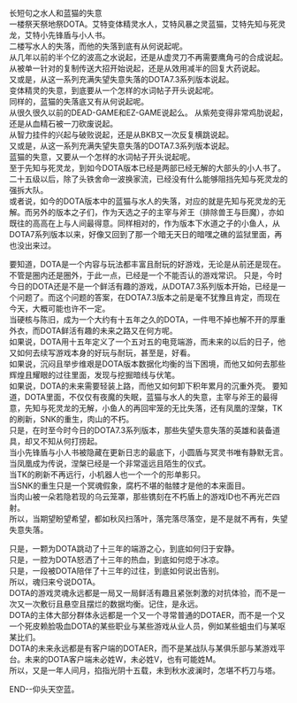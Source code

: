 长短句之水人和蓝猫的失意  
一楼祭天祭地祭DOTA。艾特变体精灵水人，艾特风暴之灵蓝猫，艾特先知与死灵龙，艾特小先锋盾与小人书。  
二楼写水人的失落，而他的失落到底有从何说起呢。  
从几年以前的半个亿的波高之水说起，还是从虚灵刀不再需要鹰角弓的合成说起。  
从被单一针对的复制传送大招开始说起，还是从效用减半的回复大药说起。  
又或是，从这一系列充满失望失意失落的DOTA7.3系列版本说起。  
变体精灵的失意，到底要从一个怎样的水词帖子开头说起呢。  
同样的，蓝猫的失落底又有从何说起呢。  
从很久很久以前的DEAD-GAME和EZ-GAME说起么。 
从紫苑变得非常鸡肋说起，还是从血精石被一刀砍废说起。  
从智力挂件的兴起与破败说起，还是从BKB又一次反复横跳说起。  
又或是，从这一系列充满失望失意失落的DOTA7.3系列版本说起。  
蓝猫的失意，又要从一个怎样的水词帖子开头说起呢。  
至于先知与死灵龙，到如今DOTA版本已经是两部已经无解的大部头的小人书了。二十五级以后，除了头铁舍命一波换家流，已经没有什么能够阻挡先知与死灵龙的强拆大队。  
或者说，如今的DOTA版本中的蓝猫与水人的失落，对应的就是先知与死灵龙的无解。而另外的版本之子们，作为天选之子的主宰与斧王（排除兽王与巨魔），亦如既往的高高在上与人间最得意。同样相对的，作为版本下水道之子的小鱼人，从DOTA7系列版本以来，好像又回到了那一个暗无天日的暗嘿之礁的监狱里面，再也没出来过。  

要知道，DOTA是一个内容与玩法都丰富且耐玩的好游戏，无论是从前还是现在。不管是圈内还是圈外，于此一点，已经是一个不能否认的游戏常识。
只是，今时今日的DOTA还是不是一个鲜活有趣的游戏，从DOTA7.3系列版本开始，已经是一个问题了。而这个问题的答案，在DOTA7.3版本之前是毫不犹豫且肯定，而现在今天，大概可能也许不一定。  
当硬核与陈旧，成为一个大约有十五年之久的DOTA，一件甩不掉也解不开的厚重外衣，而DOTA鲜活有趣的未来之路又在何方呢。  
如果说，DOTA用十五年定义了一个五对五的电竞端游，而未来的以后的日子，他又如何去续写游戏本身的好玩与耐玩，甚至是，好看。  
如果说，沉闷且举步维艰是DOTA版本数据化均衡的当下困境，而他又如何去那些辉煌且耀眼的过往里面，发现与挖掘暗线与伏笔。  
如果说，DOTA的未来需要轻装上路，而他又如何卸下积年累月的沉重外壳。
要知道，DOTA里面，不仅仅有夜魔的失眠，蓝猫与水人的失意，主宰与斧王的最得意，先知与死灵龙的无解，小鱼人的再回牢笼的无比失落，还有凤凰的涅槃，TK的刷新，SNK的重生，肉山的不朽。  
只是，在时至今时今日的DOTA7.3系列版本，那些失望失意失落的英雄和装备道具，却又不知从何打捞起。  
当小先锋盾与小人书被隐藏在更新日志的最底下，小圆盾与冥灵书唯有静默无言。 
当凤凰成为传说，涅槃已经是一个非常遥远且陌生的仪式。  
当TK的刷新不再远行，小机器人也一个一个的形单影只。  
当SNK的重生只是一个冥魂假象，腐朽不堪的骷髅才是他的本来面目。  
当肉山被一朵若隐若现的乌云笼罩，那些镌刻在不朽盾上的游戏ID也不再光芒四射。  
所以，当期望盼望希望，都如秋风扫落叶，落完落尽落空，是不是就不再有，失望失意失落。

只是，一颗为DOTA跳动了十三年的端游之心，到底如何归于安静。  
只是，一腔为DOTA怒洒了十三年的热血，到底如何熄于冰凉。  
只是，一段被DOTA陪伴了十三年的过往，到底如何说出告别。  
所以，魂归来兮说DOTA。  
DOTA的游戏灵魂永远都是一局又一局鲜活有趣且紧张刺激的对抗体验，而不是一次又一次敷衍且悬空且摆烂的数据均衡。记住，是永远。  
DOTA的主体大部分群体永远都是一个又一个寻常普通的DOTAER，而不是一个又一个死皮赖脸吸血DOTA的某些职业与某些游戏从业人员，例如某些蛆虫们与某呕某比们。  
DOTA的未来永远都是有客户端的DOTAER，而不是某战队与某俱乐部与某游戏平台。未来的DOTA客户端未必姓W，未必姓V，也有可能姓M。  
所以，又是一年人间月，掐指光阴十五载，未到秋水波澜时，怎堪不朽刀与塔。

END--仰头天空蓝。